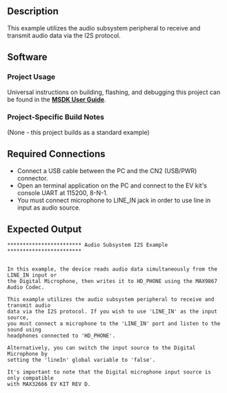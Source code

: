 ## Description

This example utilizes the audio subsystem peripheral to receive and transmit audio data via the I2S protocol.

## Software

### Project Usage

Universal instructions on building, flashing, and debugging this project can be found in the **[MSDK User Guide](https://analog-devices-msdk.github.io/msdk/USERGUIDE/)**.

### Project-Specific Build Notes

(None - this project builds as a standard example)

## Required Connections

-   Connect a USB cable between the PC and the CN2 (USB/PWR) connector.
-   Open an terminal application on the PC and connect to the EV kit's console UART at 115200, 8-N-1.
-   You must connect microphone to LINE_IN jack in order to use line in input as audio source.

## Expected Output
```
************************ Audio Subsystem I2S Example ************************


In this example, the device reads audio data simultaneously from the LINE_IN input or 
the Digital Microphone, then writes it to HD_PHONE using the MAX9867 Audio Codec. 

This example utilizes the audio subsystem peripheral to receive and transmit audio 
data via the I2S protocol. If you wish to use 'LINE_IN' as the input source, 
you must connect a microphone to the 'LINE_IN' port and listen to the sound using 
headphones connected to 'HD_PHONE'. 

Alternatively, you can switch the input source to the Digital Microphone by 
setting the 'lineIn' global variable to 'false'. 

It's important to note that the Digital microphone input source is only compatible 
with MAX32666 EV KIT REV D. 
```





